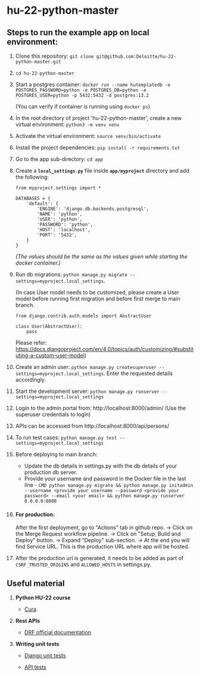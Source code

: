 # hu-22-python-master

## Steps to run the example app on local environment:
1. Clone this repository: `git clone git@github.com:Deloitte/hu-22-python-master.git`

2. `cd hu-22-python-master`

3. Start a postgres container: `docker run --name hutemplatedb -e POSTGRES_PASSWORD=python -e POSTGRES_DB=python -e POSTGRES_USER=python -p 5432:5432 -d postgres:13.2`  

    (You can verify if container is running using `docker ps`)





4. In the root directory of project 'hu-22-python-master', create a new virtual environment: `python3 -m venv venv`

5. Activate the virtual environment: `source venv/bin/activate`

6. Install the project dependencies: `pip install -r requirements.txt`

7. Go to the app sub-directory: `cd app`

8. Create a **`local_settings.py`** file inside **`app/myproject`** directory and add the following:
  
    ```
    from myproject.settings import *

    DATABASES = {
        'default': {
            'ENGINE': 'django.db.backends.postgresql',
            'NAME': 'python',
            'USER': 'python',
            'PASSWORD': 'python',
            'HOST': 'localhost',
            'PORT': '5432',
        }
    }
    ```

    _(The values should be the same as the values given while starting  the docker container.)_
    


9. Run db migrations: `python manage.py migrate --settings=myproject.local_settings`.

    (In case User model needs to be customized, please create a User model before running first migration and before first merge to main branch.
    ```
    from django.contrib.auth.models import AbstractUser

    class User(AbstractUser):
        pass
    ```
    Please refer: https://docs.djangoproject.com/en/4.0/topics/auth/customizing/#substituting-a-custom-user-model)

10. Create an admin user: `python manage.py createsuperuser --settings=myproject.local_settings`. Enter the requested details accordingly.

11. Start the development server: `python manage.py runserver --settings=myproject.local_settings` 

12. Login to the admin portal from: http://localhost:8000/admin/ (Use the superuser credentials to login)

13. APIs can be accessed from http://localhost:8000/api/persons/
14. To run test cases: `python manage.py test --settings=myproject.local_settings`
15. Before deploying to main branch: 
    -  Update the db details in settings.py with the db details of your production db server.
    -  Provide your username and password in the Docker file in the last line - 
    `CMD python manage.py migrate && python manage.py initadmin --username <provide your username --password <provide your password> --email <your email> && python manage.py runserver 0.0.0.0:8080`
16. #### For production:
    After the first deployment, go to "Actions" tab in github repo. -> Click on the Merge Request workflow pipeline. -> Click on "Setup, Build and Deploy" button. -> Expand "Deploy" sub-section. -> At the end you will find Service URL. This is the production URL where app will be hosted.

17. After the production url is generated, it needs to be added as part of `CSRF_TRUSTED_ORIGINS` and `ALLOWED_HOSTS` in settings.py.


## Useful material
1. **Python HU-22 course**

    - [Cura](https://becurious.edcast.eu/journey/hu-python-track-hu)

2. **Rest APIs**

    - [DRF official documentation](https://www.django-rest-framework.org/#)


3. **Writing unit tests**

    - [Django unit tests](https://docs.djangoproject.com/en/4.0/topics/testing/overview/#module-django.test)

    - [API tests](https://www.django-rest-framework.org/api-guide/testing/#testing)
